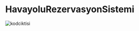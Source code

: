 # HavayoluRezervasyonSistemi


![kodciktisi](https://user-images.githubusercontent.com/56976149/174398496-9e21cdfa-ab9f-44ff-8b67-9c3281317aa1.JPG)
